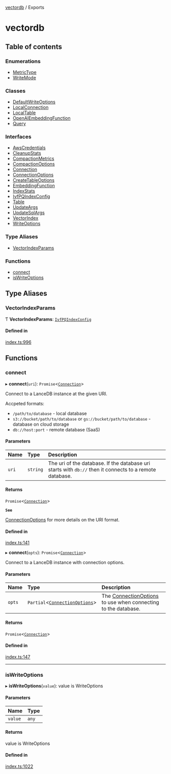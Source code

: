 [vectordb](README.md) / Exports

# vectordb

## Table of contents

### Enumerations

- [MetricType](enums/MetricType.md)
- [WriteMode](enums/WriteMode.md)

### Classes

- [DefaultWriteOptions](classes/DefaultWriteOptions.md)
- [LocalConnection](classes/LocalConnection.md)
- [LocalTable](classes/LocalTable.md)
- [OpenAIEmbeddingFunction](classes/OpenAIEmbeddingFunction.md)
- [Query](classes/Query.md)

### Interfaces

- [AwsCredentials](interfaces/AwsCredentials.md)
- [CleanupStats](interfaces/CleanupStats.md)
- [CompactionMetrics](interfaces/CompactionMetrics.md)
- [CompactionOptions](interfaces/CompactionOptions.md)
- [Connection](interfaces/Connection.md)
- [ConnectionOptions](interfaces/ConnectionOptions.md)
- [CreateTableOptions](interfaces/CreateTableOptions.md)
- [EmbeddingFunction](interfaces/EmbeddingFunction.md)
- [IndexStats](interfaces/IndexStats.md)
- [IvfPQIndexConfig](interfaces/IvfPQIndexConfig.md)
- [Table](interfaces/Table.md)
- [UpdateArgs](interfaces/UpdateArgs.md)
- [UpdateSqlArgs](interfaces/UpdateSqlArgs.md)
- [VectorIndex](interfaces/VectorIndex.md)
- [WriteOptions](interfaces/WriteOptions.md)

### Type Aliases

- [VectorIndexParams](modules.md#vectorindexparams)

### Functions

- [connect](modules.md#connect)
- [isWriteOptions](modules.md#iswriteoptions)

## Type Aliases

### VectorIndexParams

Ƭ **VectorIndexParams**: [`IvfPQIndexConfig`](interfaces/IvfPQIndexConfig.md)

#### Defined in

[index.ts:996](https://github.com/lancedb/lancedb/blob/c89d5e6/node/src/index.ts#L996)

## Functions

### connect

▸ **connect**(`uri`): `Promise`\<[`Connection`](interfaces/Connection.md)\>

Connect to a LanceDB instance at the given URI.

Accpeted formats:

- `/path/to/database` - local database
- `s3://bucket/path/to/database` or `gs://bucket/path/to/database` - database on cloud storage
- `db://host:port` - remote database (SaaS)

#### Parameters

| Name | Type | Description |
| :------ | :------ | :------ |
| `uri` | `string` | The uri of the database. If the database uri starts with `db://` then it connects to a remote database. |

#### Returns

`Promise`\<[`Connection`](interfaces/Connection.md)\>

**`See`**

[ConnectionOptions](interfaces/ConnectionOptions.md) for more details on the URI format.

#### Defined in

[index.ts:141](https://github.com/lancedb/lancedb/blob/c89d5e6/node/src/index.ts#L141)

▸ **connect**(`opts`): `Promise`\<[`Connection`](interfaces/Connection.md)\>

Connect to a LanceDB instance with connection options.

#### Parameters

| Name | Type | Description |
| :------ | :------ | :------ |
| `opts` | `Partial`\<[`ConnectionOptions`](interfaces/ConnectionOptions.md)\> | The [ConnectionOptions](interfaces/ConnectionOptions.md) to use when connecting to the database. |

#### Returns

`Promise`\<[`Connection`](interfaces/Connection.md)\>

#### Defined in

[index.ts:147](https://github.com/lancedb/lancedb/blob/c89d5e6/node/src/index.ts#L147)

___

### isWriteOptions

▸ **isWriteOptions**(`value`): value is WriteOptions

#### Parameters

| Name | Type |
| :------ | :------ |
| `value` | `any` |

#### Returns

value is WriteOptions

#### Defined in

[index.ts:1022](https://github.com/lancedb/lancedb/blob/c89d5e6/node/src/index.ts#L1022)
